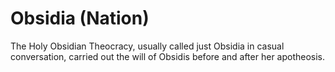 # Obsidia (Nation)

The Holy Obsidian Theocracy, usually called just Obsidia in casual conversation, carried out the will of Obsidis before and after her apotheosis.